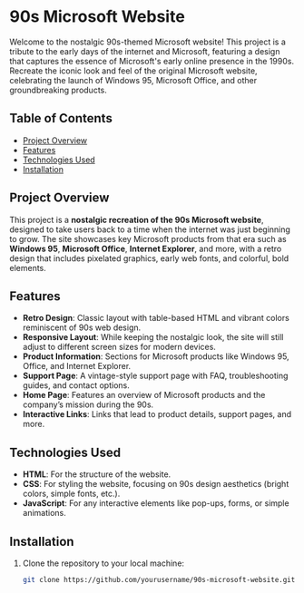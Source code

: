 # 90s Microsoft Website

Welcome to the nostalgic 90s-themed Microsoft website! This project is a tribute to the early days of the internet and Microsoft, featuring a design that captures the essence of Microsoft's early online presence in the 1990s. Recreate the iconic look and feel of the original Microsoft website, celebrating the launch of Windows 95, Microsoft Office, and other groundbreaking products.

## Table of Contents
- [Project Overview](#project-overview)
- [Features](#features)
- [Technologies Used](#technologies-used)
- [Installation](#installation)

## Project Overview

This project is a **nostalgic recreation of the 90s Microsoft website**, designed to take users back to a time when the internet was just beginning to grow. The site showcases key Microsoft products from that era such as **Windows 95**, **Microsoft Office**, **Internet Explorer**, and more, with a retro design that includes pixelated graphics, early web fonts, and colorful, bold elements.

## Features

- **Retro Design**: Classic layout with table-based HTML and vibrant colors reminiscent of 90s web design.
- **Responsive Layout**: While keeping the nostalgic look, the site will still adjust to different screen sizes for modern devices.
- **Product Information**: Sections for Microsoft products like Windows 95, Office, and Internet Explorer.
- **Support Page**: A vintage-style support page with FAQ, troubleshooting guides, and contact options.
- **Home Page**: Features an overview of Microsoft products and the company’s mission during the 90s.
- **Interactive Links**: Links that lead to product details, support pages, and more.

## Technologies Used

- **HTML**: For the structure of the website.
- **CSS**: For styling the website, focusing on 90s design aesthetics (bright colors, simple fonts, etc.).
- **JavaScript**: For any interactive elements like pop-ups, forms, or simple animations.

## Installation

1. Clone the repository to your local machine:
   ```bash
   git clone https://github.com/yourusername/90s-microsoft-website.git
   ```
